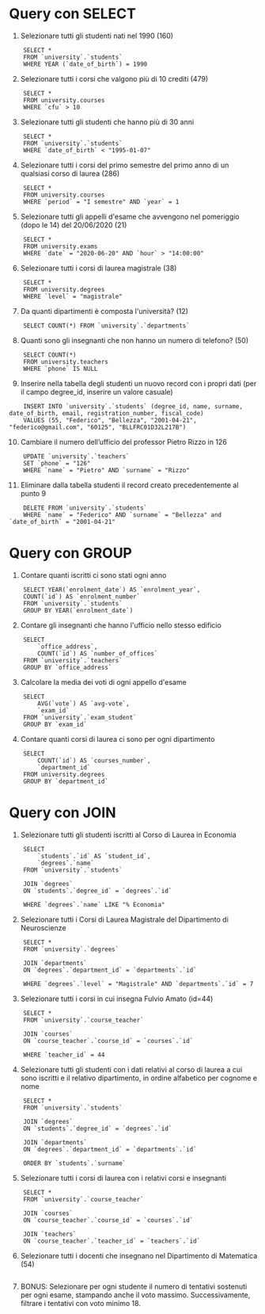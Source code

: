 # Query con SELECT

1. Selezionare tutti gli studenti nati nel 1990 (160)

```
    SELECT *
    FROM `university`.`students`
    WHERE YEAR (`date_of_birth`) = 1990
```

2. Selezionare tutti i corsi che valgono più di 10 crediti (479)

```
    SELECT *
    FROM university.courses
    WHERE `cfu` > 10
```

3. Selezionare tutti gli studenti che hanno più di 30 anni

```
    SELECT *
    FROM `university`.`students`
    WHERE `date_of_birth` < "1995-01-07"
```

4. Selezionare tutti i corsi del primo semestre del primo anno di un qualsiasi corso di laurea (286)

```
    SELECT *
    FROM university.courses
    WHERE `period` = "I semestre" AND `year` = 1
```

5. Selezionare tutti gli appelli d'esame che avvengono nel pomeriggio (dopo le 14) del 20/06/2020 (21)

```
    SELECT *
    FROM university.exams
    WHERE `date` = "2020-06-20" AND `hour` > "14:00:00"
```

6. Selezionare tutti i corsi di laurea magistrale (38)

```
    SELECT *
    FROM university.degrees
    WHERE `level` = "magistrale"
```

7. Da quanti dipartimenti è composta l'università? (12)

```
    SELECT COUNT(*) FROM `university`.`departments`
```

8. Quanti sono gli insegnanti che non hanno un numero di telefono? (50)

```
    SELECT COUNT(*)
    FROM university.teachers
    WHERE `phone` IS NULL
```

9. Inserire nella tabella degli studenti un nuovo record con i propri dati (per il campo degree_id, inserire un valore casuale)

```
    INSERT INTO `university`.`students` (degree_id, name, surname, date_of_birth, email, registration_number, fiscal_code)
    VALUES (55, "Federico", "Bellezza", "2001-04-21", "federico@gmail.com", "60125", "BLLFRC01D32L217B")
```

10. Cambiare il numero dell’ufficio del professor Pietro Rizzo in 126

```
    UPDATE `university`.`teachers`
    SET `phone` = "126"
    WHERE `name` = "Pietro" AND `surname` = "Rizzo"
```

11. Eliminare dalla tabella studenti il record creato precedentemente al punto 9

```
    DELETE FROM `university`.`students`
    WHERE `name` = "Federico" AND `surname` = "Bellezza" and `date_of_birth` = "2001-04-21"
```

# Query con GROUP

1. Contare quanti iscritti ci sono stati ogni anno

```
    SELECT YEAR(`enrolment_date`) AS `enrolment_year`,
    COUNT(`id`) AS `enrolment_number`
    FROM `university`.`students`
    GROUP BY YEAR(`enrolment_date`)
```

2. Contare gli insegnanti che hanno l'ufficio nello stesso edificio

```
    SELECT
    	`office_address`,
    	COUNT(`id`) AS `number_of_offices`
    FROM `university`.`teachers`
    GROUP BY `office_address`
```

3. Calcolare la media dei voti di ogni appello d'esame

```
    SELECT
    	AVG(`vote`) AS `avg-vote`,
        `exam_id`
    FROM `university`.`exam_student`
    GROUP BY `exam_id`
```

4. Contare quanti corsi di laurea ci sono per ogni dipartimento

```
    SELECT
    	COUNT(`id`) AS `courses_number`,
        `department_id`
    FROM university.degrees
    GROUP BY `department_id`
```

# Query con JOIN

1. Selezionare tutti gli studenti iscritti al Corso di Laurea in Economia

```
    SELECT
	    `students`.`id` AS `student_id`,
        `degrees`.`name`
    FROM `university`.`students`

    JOIN `degrees`
    ON `students`.`degree_id` = `degrees`.`id`

    WHERE `degrees`.`name` LIKE "% Economia"
```

2. Selezionare tutti i Corsi di Laurea Magistrale del Dipartimento di Neuroscienze

```
    SELECT *
    FROM `university`.`degrees`

    JOIN `departments`
    ON `degrees`.`department_id` = `departments`.`id`

    WHERE `degrees`.`level` = "Magistrale" AND `departments`.`id` = 7
```

3. Selezionare tutti i corsi in cui insegna Fulvio Amato (id=44)

```
    SELECT *
    FROM `university`.`course_teacher`

    JOIN `courses`
    ON `course_teacher`.`course_id` = `courses`.`id`

    WHERE `teacher_id` = 44
```

4. Selezionare tutti gli studenti con i dati relativi al corso di laurea a cui sono iscritti e il relativo dipartimento, in ordine alfabetico per cognome e nome

```
    SELECT *
    FROM `university`.`students`

    JOIN `degrees`
    ON `students`.`degree_id` = `degrees`.`id`

    JOIN `departments`
    ON `degrees`.`department_id` = `departments`.`id`

    ORDER BY `students`.`surname`
```

5. Selezionare tutti i corsi di laurea con i relativi corsi e insegnanti

```
    SELECT *
    FROM `university`.`course_teacher`

    JOIN `courses`
    ON `course_teacher`.`course_id` = `courses`.`id`

    JOIN `teachers`
    ON `course_teacher`.`teacher_id` = `teachers`.`id`
```

6. Selezionare tutti i docenti che insegnano nel Dipartimento di Matematica (54)

```

```

7. BONUS: Selezionare per ogni studente il numero di tentativi sostenuti per ogni esame, stampando anche il voto massimo. Successivamente, filtrare i tentativi con voto minimo 18.

```

```
